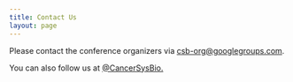 ```yaml
---
title: Contact Us
layout: page
---
```


Please contact the conference organizers via [csb-org@googlegroups.com](mailto:csb-org@googlegroups.com).

You can also follow us at [@CancerSysBio.](https://twitter.com/CancerSysBio)
